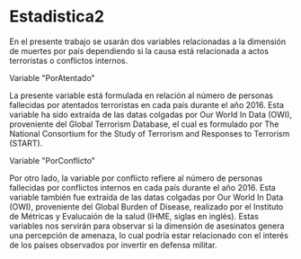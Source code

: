 # Estadistica2
En el presente trabajo se usarán dos variables relacionadas a la dimensión de muertes por país dependiendo si la causa está relacionada a actos terroristas o conflictos internos.

Variable "PorAtentado"

La presente variable está formulada en relación al número de personas fallecidas por atentados terroristas en cada país durante el año 2016. Esta variable ha sido extraída de las datas colgadas por Our World In Data (OWI), proveniente del Global Terrorism Database, el cual es formulado por The National Consortium for the Study of Terrorism and Responses to Terrorism (START).

Variable "PorConflicto"

Por otro lado, la variable por conflicto refiere al número de personas fallecidas por conflictos internos en cada país durante el año 2016. Esta variable también fue extraída de las datas colgadas por Our World In Data (OWI), proveniente del Global Burden of Disease, realizado por el Instituto de Métricas y Evalucaión de la salud (IHME, siglas en inglés).
Estas variables nos servirán para observar si la dimensión de asesinatos genera una percepción de amenaza, lo cual podría estar relacionado con el interés de los países observados por invertir en defensa militar.
